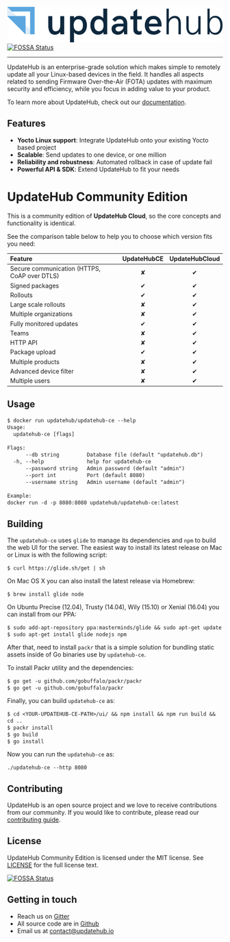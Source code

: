 ![UpdateHub logo](https://github.com/UpdateHub/updatehub/blob/v1/doc/updatehub.png?raw=true)
[![FOSSA Status](https://app.fossa.io/api/projects/git%2Bgithub.com%2FUpdateHub%2Fupdatehub-ce.svg?type=shield)](https://app.fossa.io/projects/git%2Bgithub.com%2FUpdateHub%2Fupdatehub-ce?ref=badge_shield)

---

UpdateHub is an enterprise-grade solution which makes simple to remotely update all your Linux-based devices in the field. It handles all aspects related to sending Firmware Over-the-Air (FOTA) updates with maximum security and efficiency, while you focus in adding value to your product.

To learn more about UpdateHub, check out our [documentation](https://docs.updatehub.io).

## Features

* **Yocto Linux support**: Integrate UpdateHub onto your existing Yocto based project
* **Scalable**: Send updates to one device, or one million
* **Reliability and robustness**: Automated rollback in case of update fail
* **Powerful API & SDK**: Extend UpdateHub to fit your needs

# UpdateHub Community Edition

This is a community edition of **UpdateHub Cloud**, so the core concepts and functionality is identical.

See the comparison table below to help you to choose which version fits you need:

| Feature                                      | UpdateHubCE | UpdateHubCloud  |
|:---                                          |    :---:    |      :---:      |
| Secure communication (HTTPS, CoAP over DTLS) | ✘           | ✔              |
| Signed packages                              | ✔           | ✔              |
| Rollouts                                     | ✔           | ✔              |
| Large scale rollouts                         | ✘           | ✔              |
| Multiple organizations                       | ✘           | ✔              |
| Fully monitored updates                      | ✔           | ✔              |
| Teams                                        | ✘           | ✔              |
| HTTP API                                     | ✘           | ✔              |
| Package upload                               | ✔           | ✔              |
| Multiple products                            | ✘           | ✔              |
| Advanced device filter                       | ✘           | ✔              |
| Multiple users                               | ✘           | ✔              |

## Usage

```
$ docker run updatehub/updatehub-ce --help
Usage:
  updatehub-ce [flags]

Flags:
      --db string         Database file (default "updatehub.db")
  -h, --help              help for updatehub-ce
      --password string   Admin password (default "admin")
      --port int          Port (default 8080)
      --username string   Admin username (default "admin")

Example:
docker run -d -p 8080:8080 updatehub/updatehub-ce:latest

```

## Building

The `updatehub-ce` uses `glide` to manage its dependencies and
`npm` to build the web UI for the server.  The easiest way to install
its latest release on Mac or Linux is with the following script:

```
$ curl https://glide.sh/get | sh
```

On Mac OS X you can also install the latest release via Homebrew:

```
$ brew install glide node
```

On Ubuntu Precise (12.04), Trusty (14.04), Wily (15.10) or Xenial
(16.04) you can install from our PPA:

```
$ sudo add-apt-repository ppa:masterminds/glide && sudo apt-get update
$ sudo apt-get install glide nodejs npm
```

After that, need to install `packr` that is a simple solution for
bundling static assets inside of Go binaries use by
`updatehub-ce`.

To install Packr utility and the dependencies:

```
$ go get -u github.com/gobuffalo/packr/packr
$ go get -u github.com/gobuffalo/packr
```


Finally, you can build `updatehub-ce` as:

```
$ cd <YOUR-UPDATEHUB-CE-PATH>/ui/ && npm install && npm run build && cd ..
$ packr install
$ go build
$ go install
```

Now you can run the `updatehub-ce` as:

```
./updatehub-ce --http 8080
```

## Contributing

UpdateHub is an open source project and we love to receive contributions from our community.
If you would like to contribute, please read our [contributing guide](https://github.com/UpdateHub/updatehub/blob/v1/CONTRIBUTING.md).

## License

UpdateHub Community Edition is licensed under the MIT license. See [LICENSE](LICENSE) for the full license text.


[![FOSSA Status](https://app.fossa.io/api/projects/git%2Bgithub.com%2FUpdateHub%2Fupdatehub-ce.svg?type=large)](https://app.fossa.io/projects/git%2Bgithub.com%2FUpdateHub%2Fupdatehub-ce?ref=badge_large)

## Getting in touch

* Reach us on [Gitter](https://gitter.im/UpdateHub/community)
* All source code are in [Github](https://github.com/UpdateHub)
* Email us at [contact@updatehub.io](mailto:contact@updatehub.io)